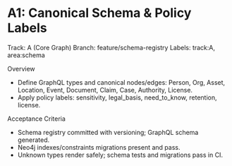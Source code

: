# A1: Canonical Schema & Policy Labels

Track: A (Core Graph)
Branch: feature/schema-registry
Labels: track:A, area:schema

Overview

- Define GraphQL types and canonical nodes/edges: Person, Org, Asset, Location, Event, Document, Claim, Case, Authority, License.
- Apply policy labels: sensitivity, legal_basis, need_to_know, retention, license.

Acceptance Criteria

- Schema registry committed with versioning; GraphQL schema generated.
- Neo4j indexes/constraints migrations present and pass.
- Unknown types render safely; schema tests and migrations pass in CI.
